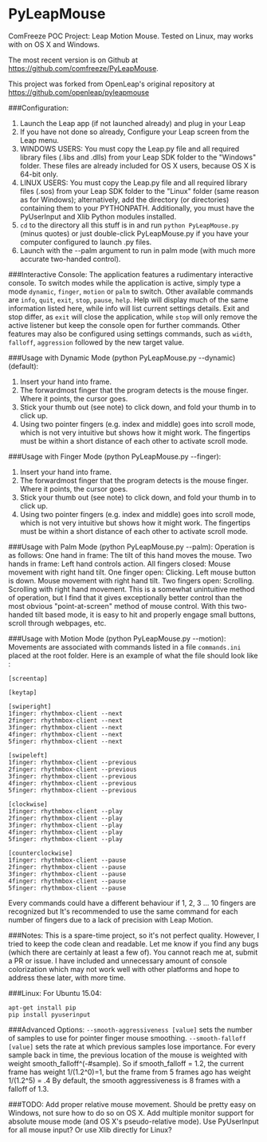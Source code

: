 PyLeapMouse
===========

ComFreeze POC Project:  Leap Motion Mouse.  Tested on Linux, may works with on OS X and Windows.

The most recent version is on Github at https://github.com/comfreeze/PyLeapMouse.

This project was forked from OpenLeap's original repository at https://github.com/openleap/pyleapmouse

###Configuration:
1. Launch the Leap app (if not launched already) and plug in your Leap
2. If you have not done so already, Configure your Leap screen from the Leap menu.
3. WINDOWS USERS: You must copy the Leap.py file and all required library files (.libs and .dlls) from your Leap SDK folder to the "Windows" folder. These files are already included for OS X users, because OS X is 64-bit only.
4. LINUX USERS: You must copy the Leap.py file and all required library files (.sos) from your Leap SDK folder to the "Linux" folder (same reason as for Windows); alternatively, add the directory (or directories) containing them to your PYTHONPATH. Additionally, you must have the PyUserInput and Xlib Python modules installed.
5. `cd` to the directory all this stuff is in and run `python PyLeapMouse.py` (minus quotes) or just double-click PyLeapMouse.py if you have your computer configured to launch .py files.
6. Launch with the --palm argument to run in palm mode (with much more accurate two-handed control).

###Interactive Console:
The application features a rudimentary interactive console.  To switch modes while the application is active, simply type a mode `dynamic`, `finger`, `motion` or `palm` to switch.
Other available commands are `info`, `quit`, `exit`, `stop`, `pause`, `help`.  Help will display much of the same information listed here, while info will list current settings details.
Exit and stop differ, as `exit` will close the application, while `stop` will only remove the active listener but keep the console open for further commands.
Other features may also be configured using settings commands, such as `width`, `falloff`, `aggression` followed by the new target value.


###Usage with Dynamic Mode (python PyLeapMouse.py --dynamic) (default):
1. Insert your hand into frame.
2. The forwardmost finger that the program detects is the mouse finger. Where it points, the cursor goes.
3. Stick your thumb out (see note) to click down, and fold your thumb in to click up.
4. Using two pointer fingers (e.g. index and middle) goes into scroll mode, which is not very intuitive but shows how it might work. The fingertips must be within a short distance of each other to activate scroll mode.

###Usage with Finger Mode (python PyLeapMouse.py --finger):
1. Insert your hand into frame.
2. The forwardmost finger that the program detects is the mouse finger. Where it points, the cursor goes.
3. Stick your thumb out (see note) to click down, and fold your thumb in to click up.
4. Using two pointer fingers (e.g. index and middle) goes into scroll mode, which is not very intuitive but shows how it might work. The fingertips must be within a short distance of each other to activate scroll mode.

###Usage with Palm Mode (python PyLeapMouse.py --palm):
Operation is as follows:
One hand in frame: The tilt of this hand moves the mouse.
Two hands in frame: Left hand controls action.
    All fingers closed: Mouse movement with right hand tilt.
    One finger open: Clicking. Left mouse button is down. Mouse movement with right hand tilt.
    Two fingers open: Scrolling. Scrolling with right hand movement.
This is a somewhat unintuitive method of operation, but I find that it gives exceptionally better control than the most obvious "point-at-screen" method of mouse control. With this two-handed tilt based mode, it is easy to hit and properly engage small buttons, scroll through webpages, etc.

###Usage with Motion Mode (python PyLeapMouse.py --motion):
Movements are associated with commands listed in a file `commands.ini` placed at the root folder. Here is an example of what the file should look like :

    [screentap]

    [keytap]

    [swiperight]
    1finger: rhythmbox-client --next
    2finger: rhythmbox-client --next
    3finger: rhythmbox-client --next
    4finger: rhythmbox-client --next
    5finger: rhythmbox-client --next

    [swipeleft]
    1finger: rhythmbox-client --previous
    2finger: rhythmbox-client --previous
    3finger: rhythmbox-client --previous
    4finger: rhythmbox-client --previous
    5finger: rhythmbox-client --previous

    [clockwise]
    1finger: rhythmbox-client --play
    2finger: rhythmbox-client --play
    3finger: rhythmbox-client --play
    4finger: rhythmbox-client --play
    5finger: rhythmbox-client --play

    [counterclockwise]
    1finger: rhythmbox-client --pause
    2finger: rhythmbox-client --pause
    3finger: rhythmbox-client --pause
    4finger: rhythmbox-client --pause
    5finger: rhythmbox-client --pause

Every commands could have a different behaviour if 1, 2, 3 ... 10 fingers are recognized but It's recommended to use the same command for each number of fingers due to a lack of precision with Leap Motion.

###Notes:
This is a spare-time project, so it's not perfect quality. However, I tried to keep the code clean and readable. Let me know if you find any bugs (which there are certainly at least a few of). You cannot reach me at, submit a PR or issue.
I have included and unnecessary amount of console colorization which may not work well with other platforms and hope to address these later, with more time.

###Linux:
For Ubuntu 15.04:
```
apt-get install pip
pip install pyuserinput
```

###Advanced Options:
`--smooth-aggressiveness [value]` sets the number of samples to use for pointer finger mouse smoothing.
`--smooth-falloff [value]` sets the rate at which previous samples lose importance.
For every sample back in time, the previous location of the mouse is weighted with weight smooth_falloff^(-#sample).
So if smooth_falloff = 1.2, the current frame has weight 1/(1.2^0)=1, but the frame from 5 frames ago has weight 1/(1.2^5) = .4
By default, the smooth aggressiveness is 8 frames with a falloff of 1.3.

###TODO:
Add proper relative mouse movement. Should be pretty easy on Windows, not sure how to do so on OS X.
Add multiple monitor support for absolute mouse mode (and OS X's pseudo-relative mode).
Use PyUserInput for all mouse input? Or use Xlib directly for Linux?
